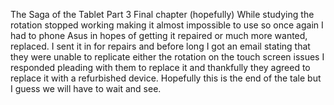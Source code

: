 The Saga of the Tablet Part 3
Final chapter (hopefully)
While studying the rotation stopped working making it almost impossible to use so once again I had to phone Asus in hopes of getting it repaired or much more wanted, replaced.
I sent it in for repairs and before long I got an email stating that they were unable to replicate either the rotation on the touch screen issues I responded pleading with them to replace it and thankfully they agreed to replace it with a refurbished device.
Hopefully this is the end of the tale but I guess we will have to wait and see.
